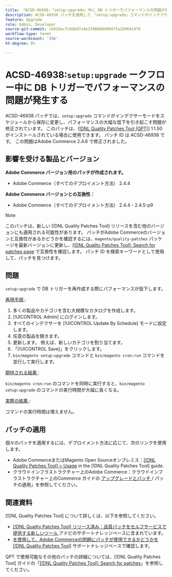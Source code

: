 ```yaml
---
title: 「ACSD-46938:「setup:upgrade」中に DB トリガーでパフォーマンスの問題が発生する
description: ACSD-46938 パッチを適用して、「setup:upgrade」コマンドがインデクサーモードをスケジュールから保存に変更し、パフォーマンスの著しい低下を引き起こすAdobe Commerceの問題を修正してください。
feature: Upgrade
role: Admin, Developer
source-git-commit: cbd16ac7c6d6d7a4e3786880409475a10964c070
workflow-type: tm+mt
source-wordcount: '356'
ht-degree: 0%

---
```


# ACSD-46938:`setup:upgrade` ークフロー中に DB トリガーでパフォーマンスの問題が発生する

ACSD-46938 パッチでは、`setup:upgrade` コマンドがインデクサーモードをスケジュールから保存に変更し、パフォーマンスの大幅な低下を引き起こす問題が修正されています。 このパッチは、[[!DNL Quality Patches Tool (QPT)]](/help/announcements/adobe-commerce-announcements/magento-quality-patches-released-new-tool-to-self-serve-quality-patches.md) 1.1.50 がインストールされている場合に使用できます。 パッチ ID は ACSD-46938 です。 この問題はAdobe Commerce 2.4.6 で修正されました。

## 影響を受ける製品とバージョン

**Adobe Commerce バージョン用のパッチが作成されます。**

* Adobe Commerce（すべてのデプロイメント方法） 2.4.4

**Adobe Commerce バージョンとの互換性：**

* Adobe Commerce（すべてのデプロイメント方法） 2.4.4 - 2.4.5-p9

>[!NOTE]
>
>このパッチは、新しい [!DNL Quality Patches Tool] リリースを含む他のバージョンにも適用される可能性があります。 パッチがAdobe Commerceのバージョンと互換性があるかどうかを確認するには、`magento/quality-patches` パッケージを最新バージョンに更新し、[[!DNL Quality Patches Tool]: Search for patches page](https://experienceleague.adobe.com/tools/commerce-quality-patches/index.html?lang=ja) で互換性を確認します。 パッチ ID を検索キーワードとして使用して、パッチを見つけます。

## 問題

`setup:upgrade` で DB トリガーを再作成する際にパフォーマンスが低下します。

<u> 再現手順 </u>:

1. 多くの製品やカテゴリを含む大規模なカタログを作成します。
1. [!UICONTROL Admin] にログインします。
1. すべてのインデクサーを [!UICONTROL Update By Schedule] モードに設定します。
1. 任意の製品を開きます。
1. 更新します。 例えば、新しいカテゴリを割り当てます。
1. 「[!UICONTROL Save]」をクリックします。
1. `bin/magento setup:upgrade` コマンドと `bin/magento cron:run` コマンドを並行して実行します。

<u> 期待される結果 </u>:

`bin/magento cron:run` のコマンドを同時に実行すると、`bin/magento setup:upgrade` のコマンドの実行時間が大幅に長くなる。

<u> 実際の結果 </u>:

コマンドの実行時間は増えません。

## パッチの適用

個々のパッチを適用するには、デプロイメント方法に応じて、次のリンクを使用します。

* Adobe CommerceまたはMagento Open Sourceオンプレミス：[[!DNL Quality Patches Tool] > Usage](https://experienceleague.adobe.com/docs/commerce-operations/tools/quality-patches-tool/usage.html?lang=ja) in the [!DNL Quality Patches Tool] guide.
* クラウドインフラストラクチャー上のAdobe Commerce：クラウドインフラストラクチャー上のCommerce ガイドの [ アップグレードとパッチ ](https://experienceleague.adobe.com/docs/commerce-cloud-service/user-guide/develop/upgrade/apply-patches.html?lang=ja)/ パッチの適用」を参照してください。

## 関連資料

[!DNL Quality Patches Tool] について詳しくは、以下を参照してください。

* [[!DNL Quality Patches Tool]  リリース済み：品質パッチをセルフサービスで提供する新しいツール ](/help/announcements/adobe-commerce-announcements/magento-quality-patches-released-new-tool-to-self-serve-quality-patches.md) アドビのサポートナレッジベースに含まれています。
* [ を使用して、Adobe Commerceの問題にパッチが使用できるかどうかを  [!DNL Quality Patches Tool]](/help/support-tools/patches-available-in-qpt-tool/check-patch-for-magento-issue-with-magento-quality-patches.md) サポートナレッジベースで確認します。

QPT で使用可能なその他のパッチの詳細については、[!DNL Quality Patches Tool] ガイドの「[[!DNL Quality Patches Tool]: Search for patches](https://experienceleague.adobe.com/tools/commerce-quality-patches/index.html?lang=ja)」を参照してください。
